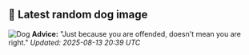## 🐶 Latest random dog image
![Dog](https://images.dog.ceo/breeds/pembroke/n02113023_292.jpg)
**Advice:** "Just because you are offended, doesn't mean you are right."
*Updated: 2025-08-13 20:39 UTC*
